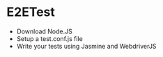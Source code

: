 # E2ETest
- Download Node.JS
- Setup a test.conf.js file
- Write your tests using Jasmine and WebdriverJS
